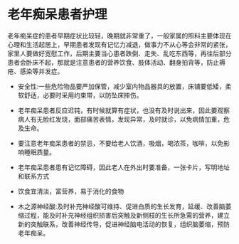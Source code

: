 # 老年痴呆患者护理

老年痴呆症的患者早期症状比较轻，晚期就非常重了，一般家属的照料主要体现在心理和生活起居上，早期患者发现有记忆力减退，做事力不从心等会非常的紧张，家里人要做好宽慰工作，后期主要当心患者跌倒、走失、乱吃东西等，再往后部分患者会卧床不起，那就是注意患者的营养饮食、肢体活动、翻身拍背等，防止褥疮、感染等并发症。

* 安全性:一些危险物品要严加保管，减少室内物品器具的放置，床铺要低矮，柔软舒适，必要时采用约束带，以防坠床摔伤。

* 老年痴呆患者反应迟钝，有时候就算有症状，也没有及时说出来，因此要观察病人有无脸红发烧，面部痛苦表情，发现异常，及时就诊，以免病情加重，危及生命。

* 要注意老年痴呆患者的禁忌，不要给老人饮酒，吸烟，喝浓茶，咖啡，以免影响睡眠质量。

* 老年痴呆患者患有记忆障碍，因此老人在外出时要准备，一张卡片，写明地址和联系方式

* 饮食宜清淡，富营养，易于消化的食物

* 木之源神经酸:及时补充神经酸可维持、促进白质的生长发育，延缓、改善脑萎缩过程，能及时补充神经组织损害后突触及新侧枝的生长所急需的营养，建立新的突触联系，改善神经传导，促进神经脑电活动的恢复，组织脑萎缩，预防老年痴呆。
